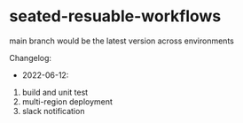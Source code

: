 # seated-resuable-workflows

main branch would be the latest version across environments

Changelog:
- 2022-06-12:
1. build and unit test
2. multi-region deployment
3. slack notification
